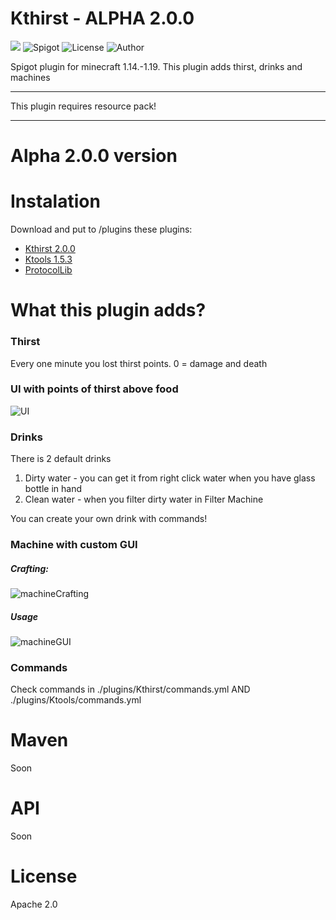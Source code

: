 # Kthirst - ALPHA 2.0.0
[![](https://jitpack.io/v/KPGTB/KKthirst.svg)](https://jitpack.io/#KPGTB/KKthirst)
![Spigot](https://img.shields.io/badge/Spigot-1.13--1.19-yellow)
![License](https://img.shields.io/badge/License-Apache%202.0-orange)
![Author](https://img.shields.io/badge/Author-KPG--TB-green)

Spigot plugin for minecraft 1.14.-1.19. This plugin adds thirst, drinks and machines

---

This plugin requires resource pack!

---

# Alpha 2.0.0 version

# Instalation

Download and put to /plugins these plugins:
- [Kthirst 2.0.0](https://github.com/KPGTB/KKthirst/releases)
- [Ktools 1.5.3](https://github.com/KPGTB/Ktools/releases/tag/1.5.3)
- [ProtocolLib](https://www.spigotmc.org/resources/protocollib.1997/)

# What this plugin adds?

### Thirst

Every one minute you lost thirst points. 0 = damage and death

### UI with points of thirst above food

![UI](https://i.imgur.com/SR2P4zs.png)

### Drinks

There is 2 default drinks
1. Dirty water - you can get it from right click water when you have glass bottle in hand
2. Clean water - when you filter dirty water in Filter Machine

You can create your own drink with commands!

### Machine with custom GUI

##### Crafting:
![machineCrafting](https://i.imgur.com/r2MzZ4C.png)

##### Usage

![machineGUI](https://i.imgur.com/mbc01Yh.png)

### Commands

Check commands in ./plugins/Kthirst/commands.yml
AND
./plugins/Ktools/commands.yml

# Maven

Soon

# API

Soon

# License

Apache 2.0






